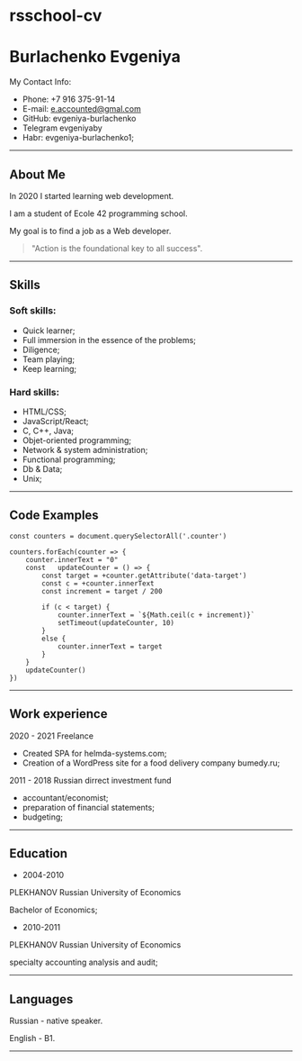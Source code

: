 # rsschool-cv

# Burlachenko Evgeniya

My Contact Info:
* Phone: +7 916 375-91-14
* E-mail: e.accounted@gmal.com
* GitHub: evgeniya-burlachenko
* Telegram evgeniyaby
* Habr: evgeniya-burlachenko1;

***

## About Me

In 2020 I started learning web development.

I am a student of Ecole 42 programming school.

My goal is to find a job as a Web developer.
>"Action is the foundational key to all success".

***
## Skills 

### Soft skills:

* Quick learner;
* Full immersion in the essence of the problems;
* Diligence;
* Team playing;
* Keep learning;

### Hard skills:
* HTML/CSS;
* JavaScript/React;
* C, C++, Java;
* Objet-oriented programming;
* Network & system administration;
* Functional programming;
* Db & Data;
* Unix;

***
## Code Examples

``` 
const counters = document.querySelectorAll('.counter')

counters.forEach(counter => {
	counter.innerText = "0"
	const	updateCounter = () => {
		const target = +counter.getAttribute('data-target')
		const c = +counter.innerText
		const increment = target / 200

		if (c < target) {
			counter.innerText = `${Math.ceil(c + increment)}`
			setTimeout(updateCounter, 10)
		}
		else {
			counter.innerText = target
		}
	}
	updateCounter()
})
```
***
## Work experience
2020 - 2021 Freelance
* Created SPA for helmda-systems.com;
* Creation of a WordPress site for a food delivery company bumedy.ru;

2011 - 2018 Russian dirrect investment fund
* accountant/economist;
* preparation of financial statements;
* budgeting;

***
## Education
* 2004-2010

PLEKHANOV Russian University of Economics

Bachelor of Economics;
* 2010-2011

PLEKHANOV Russian University of Economics

specialty accounting analysis and audit;

***
## Languages
Russian - native speaker.

English - B1.

***
